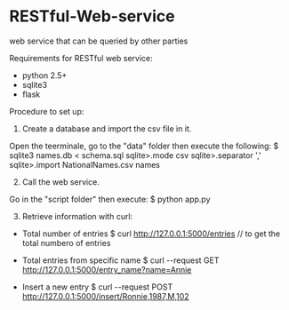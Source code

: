 # RESTful-Web-service
web service that can be queried by other parties

Requirements for RESTful web service:
- python 2.5+
- sqlite3
- flask

Procedure to set up:

1) Create a database and import the csv file in it.

Open the teerminale, go to the "data" folder then execute the following: 
$ sqlite3 names.db < schema.sql
sqlite>.mode csv
sqlite>.separator ','
sqlite>.import NationalNames.csv names

2) Call the web service.

Go in the "script folder" then execute:
$ python app.py

3) Retrieve information with curl:
- Total number of entries
$ curl http://127.0.0.1:5000/entries // to get the total numbero of entries

- Total entries from specific name
$ curl --request GET http://127.0.0.1:5000/entry_name?name=Annie

- Insert a new entry
$ curl --request POST http://127.0.0.1:5000/insert/Ronnie,1987,M,102

